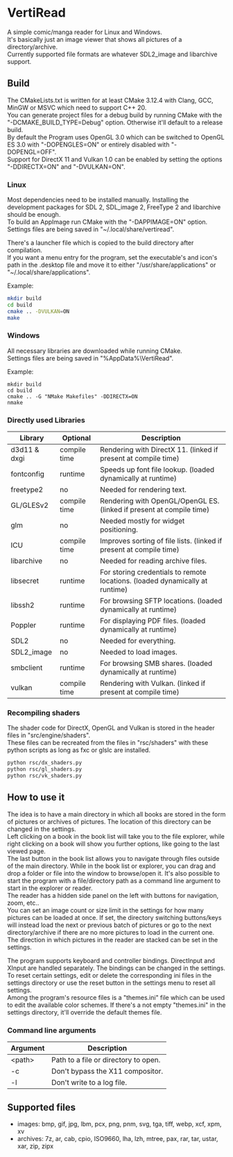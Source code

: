 # VertiRead
A simple comic/manga reader for Linux and Windows.  
It's basically just an image viewer that shows all pictures of a directory/archive.  
Currently supported file formats are whatever SDL2_image and libarchive support.  

## Build
The CMakeLists.txt is written for at least CMake 3.12.4 with Clang, GCC, MinGW or MSVC which need to support C++ 20.  
You can generate project files for a debug build by running CMake with the "-DCMAKE_BUILD_TYPE=Debug" option. Otherwise it'll default to a release build.  
By default the Program uses OpenGL 3.0 which can be switched to OpenGL ES 3.0 with "-DOPENGLES=ON" or entirely disabled with "-DOPENGL=OFF".  
Support for DirectX 11 and Vulkan 1.0 can be enabled by setting the options "-DDIRECTX=ON" and "-DVULKAN=ON".  

### Linux
Most dependencies need to be installed manually. Installing the development packages for SDL 2, SDL_image 2, FreeType 2 and libarchive should be enough.  
To build an AppImage run CMake with the "-DAPPIMAGE=ON" option.  
Settings files are being saved in "~/.local/share/vertiread".  

There's a launcher file which is copied to the build directory after compilation.  
If you want a menu entry for the program, set the executable's and icon's path in the .desktop file and move it to either "/usr/share/applications" or "~/.local/share/applications".  

Example:  
```bash
mkdir build
cd build
cmake .. -DVULKAN=ON
make
```

### Windows
All necessary libraries are downloaded while running CMake.  
Settings files are being saved in "%AppData%\VertiRead".  

Example:  
```batch
mkdir build
cd build
cmake .. -G "NMake Makefiles" -DDIRECTX=ON
nmake
```

### Directly used Libraries
|Library|Optional|Description|
|-|-|-|
|d3d11 & dxgi|compile time|Rendering with DirectX 11. (linked if present at compile time)|
|fontconfig|runtime|Speeds up font file lookup. (loaded dynamically at runtime)|
|freetype2|no|Needed for rendering text.|
|GL/GLESv2|compile time|Rendering with OpenGL/OpenGL ES. (linked if present at compile time)|
|glm|no|Needed mostly for widget positioning.|
|ICU|compile time|Improves sorting of file lists. (linked if present at compile time)|
|libarchive|no|Needed for reading archive files.|
|libsecret|runtime|For storing credentials to remote locations. (loaded dynamically at runtime)|
|libssh2|runtime|For browsing SFTP locations. (loaded dynamically at runtime)|
|Poppler|runtime|For displaying PDF files. (loaded dynamically at runtime)|
|SDL2|no|Needed for everything.|
|SDL2_image|no|Needed to load images.|
|smbclient|runtime|For browsing SMB shares. (loaded dynamically at runtime)|
|vulkan|compile time|Rendering with Vulkan. (linked if present at compile time)|

### Recompiling shaders
The shader code for DirectX, OpenGL and Vulkan is stored in the header files in "src/engine/shaders".  
These files can be recreated from the files in "rsc/shaders" with these python scripts as long as fxc or glslc are installed.  

```bash
python rsc/dx_shaders.py
python rsc/gl_shaders.py
python rsc/vk_shaders.py
```

## How to use it
The idea is to have a main directory in which all books are stored in the form of pictures or archives of pictures. The location of this directory can be changed in the settings.  
Left clicking on a book in the book list will take you to the file explorer, while right clicking on a book will show you further options, like going to the last viewed page.  
The last button in the book list allows you to navigate through files outside of the main directory. While in the book list or explorer, you can drag and drop a folder or file into the window to browse/open it. It's also possible to start the program with a file/directory path as a command line argument to start in the explorer or reader.  
The reader has a hidden side panel on the left with buttons for navigation, zoom, etc..  
You can set an image count or size limit in the settings for how many pictures can be loaded at once. If set, the directory switching buttons/keys will instead load the next or previous batch of pictures or go to the next directory/archive if there are no more pictures to load in the current one.  
The direction in which pictures in the reader are stacked can be set in the settings.  

The program supports keyboard and controller bindings. DirectInput and XInput are handled separately. The bindings can be changed in the settings.  
To reset certain settings, edit or delete the corresponding ini files in the settings directory or use the reset button in the settings menu to reset all settings.  
Among the program's resource files is a "themes.ini" file which can be used to edit the available color schemes. If there's a not empty "themes.ini" in the settings directory, it'll override the default themes file.  

### Command line arguments
|Argument|Description|
|-|-|
|&lt;path&gt;|Path to a file or directory to open.|
|-c|Don't bypass the X11 compositor.|
|-l|Don't write to a log file.|

## Supported files
- images: bmp, gif, jpg, lbm, pcx, png, pnm, svg, tga, tiff, webp, xcf, xpm, xv
- archives: 7z, ar, cab, cpio, ISO9660, lha, lzh, mtree, pax, rar, tar, ustar, xar, zip, zipx
